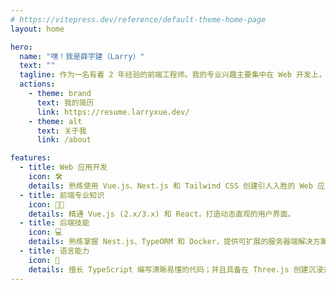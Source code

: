 ```yaml
---
# https://vitepress.dev/reference/default-theme-home-page
layout: home

hero:
  name: "嘿！我是薛宇建（Larry）"
  text: ""
  tagline: 作为一名有着 2 年经验的前端工程师。我的专业兴趣主要集中在 Web 开发上，特别是 Vue2/3、React 和 Nest.js 技术。此外，我还积极学习 Rust。
  actions:
    - theme: brand
      text: 我的简历
      link: https://resume.larryxue.dev/
    - theme: alt
      text: 关于我
      link: /about

features:
  - title: Web 应用开发
    icon: 🛠️
    details: 熟练使用 Vue.js、Next.js 和 Tailwind CSS 创建引人入胜的 Web 应用。
  - title: 前端专业知识
    icon: 🧑‍💻
    details: 精通 Vue.js (2.x/3.x) 和 React，打造动态直观的用户界面。
  - title: 后端技能
    icon: 💻
    details: 熟练掌握 Nest.js、TypeORM 和 Docker，提供可扩展的服务器端解决方案。
  - title: 语言能力
    icon: 🌟
    details: 擅长 TypeScript 编写清晰易懂的代码；并且具备在 Three.js 创建沉浸式 3D 图形方面的经验。
---
```

